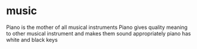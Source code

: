 # music
Piano is the mother of all musical instruments 
Piano gives quality meaning to other musical instrument and makes them sound appropriately 
piano has white and black keys 
